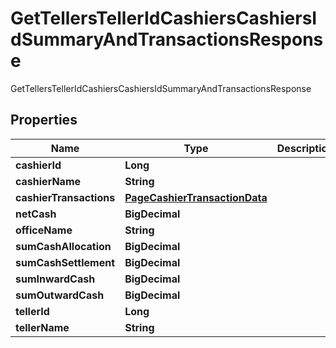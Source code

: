 

# GetTellersTellerIdCashiersCashiersIdSummaryAndTransactionsResponse

GetTellersTellerIdCashiersCashiersIdSummaryAndTransactionsResponse

## Properties

| Name | Type | Description | Notes |
|------------ | ------------- | ------------- | -------------|
|**cashierId** | **Long** |  |  [optional] |
|**cashierName** | **String** |  |  [optional] |
|**cashierTransactions** | [**PageCashierTransactionData**](PageCashierTransactionData.md) |  |  [optional] |
|**netCash** | **BigDecimal** |  |  [optional] |
|**officeName** | **String** |  |  [optional] |
|**sumCashAllocation** | **BigDecimal** |  |  [optional] |
|**sumCashSettlement** | **BigDecimal** |  |  [optional] |
|**sumInwardCash** | **BigDecimal** |  |  [optional] |
|**sumOutwardCash** | **BigDecimal** |  |  [optional] |
|**tellerId** | **Long** |  |  [optional] |
|**tellerName** | **String** |  |  [optional] |



